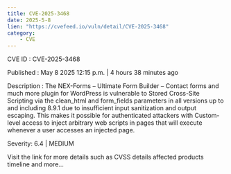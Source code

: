 ```yaml
---
title: CVE-2025-3468
date: 2025-5-8
lien: "https://cvefeed.io/vuln/detail/CVE-2025-3468"
category:
    - CVE
---
```


CVE ID : CVE-2025-3468

Published :  May 8
2025
12:15 p.m. | 4 hours
38 minutes ago

Description : The NEX-Forms – Ultimate Form Builder – Contact forms and much more plugin for WordPress is vulnerable to Stored Cross-Site Scripting via the clean_html and form_fields parameters in all versions up to
and including
8.9.1 due to insufficient input sanitization and output escaping. This makes it possible for authenticated attackers
with Custom-level access
to inject arbitrary web scripts in pages that will execute whenever a user accesses an injected page.

Severity: 6.4 | MEDIUM

Visit the link for more details
such as CVSS details
affected products
timeline
and more...
